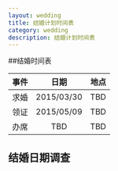 ```yaml
---
layout: wedding
title: 结婚计划时间表
category: wedding
description: 结婚计划时间表
---
```

##结婚时间表

| 事件          | 日期           | 地点  |
| ------------- |:-------------:| -----:|
|求婚|2015/03/30 |TBD |
|领证|2015/05/09 |TBD |
|办席|TBD|TBD |



## 结婚日期调查